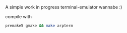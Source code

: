 
A simple work in progress terminal-emulator wannabe :)


compile with 
```bash
premake5 gmake && make arpterm
```

